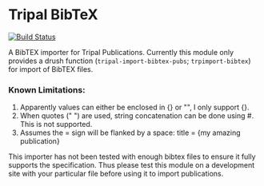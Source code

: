 # Tripal BibTeX

[![Build Status](https://travis-ci.org/UofS-Pulse-Binfo/tripal_bibtex.svg?branch=7.x-3.x)](https://travis-ci.org/UofS-Pulse-Binfo/tripal_bibtex)

A BibTEX importer for Tripal Publications. Currently this module only provides a drush function (`tripal-import-bibtex-pubs`; 
`trpimport-bibtex`) for import of BibTEX files.

### Known Limitations:
1. Apparently values can either be enclosed in {} or "", I only support {}.
2. When quotes (" ") are used, string concatenation can be done using #. This is not supported.
3. Assumes the = sign will be flanked by a space: title = {my amazing publication}

This importer has not been tested with enough bibtex files to ensure it fully supports the specification. Thus please 
test this module on a development site with your particular file before using it to import publications.
